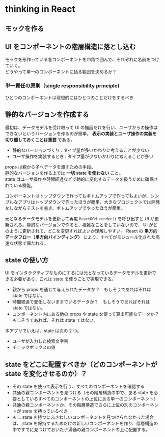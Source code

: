 # thinking in React

## モックを作る

## UI をコンポーネントの階層構造に落とし込む
モックを形作っている各コンポーネントを四角で囲んで、それぞれに名前をつけていく。  
どうやって単一のコンポーネントに括る範囲を決めるか？

### 単一責任の原則（single responsibility principle)
ひとつのコンポーネントは理想的にはひとつのことだけをするべき

## 静的なバージョンを作成する
最初は、データモデルを受け取って UI の描画だけを行い、ユーザからの操作はできないというバージョンを作るのが簡単。
**表示の実装とユーザ操作の実装を切り離しておくことは重要** である。

- 静的なバージョンづくり : タイプ量が多いかわりに考えることが少ない
- ユーザ操作を実装するとき : タイプ量が少ないかわりに考えることが多い

props は親から子へデータを渡すための手段。  
静的なバージョンを作る上では **一切 state を使わない** こと。  
state はユーザ操作や時間経過などで動的に変化するデータを扱うために確保されている機能。  

コンポーネントはトップダウンで作ってもボトムアップで作ってもよいが、シンプルなアプリはトップダウンで作ったほうが簡単、大きなプロジェクトでは開発をしながらテストを書き、ボトムアップでやったほうが簡単。

元となるデータモデルを更新して再度 `ReactDOM.render()` を呼び出すと UI が更新される。静的なバージョンで作ると、複雑なことをしていないので、
UI がどのように更新されて、どこを変更すればよいか理解しやすい。
React の **単方向データフロー（単方向バインディング）** により、すべてがモジュール化された高速な状態で保たれる。

## state の使い方
UI をインタラクティブなものにするには元となっているデータモデルを更新できる必要があり、これは state を使うことで実現できる。

- 親から props を通じて与えられたデータか？　もしそうであればそれは state ではない。
- 時間経過で変化しないままでいるデータか？　もしそうであればそれは state ではない。
- コンポーネント内にある他の props や state を使って算出可能なデータか？　もしそうであれば、それは state ではない。

本アプリでいえば、state は次の 2 つ。
- ユーザが入力した検索文字列
- チェックボックスの値

## state をどこに配置すべきか（どのコンポーネントが state を変化させるのか）？
- その state を使って表示を行う、すべてのコンポーネントを確認する
- 共通の親コンポーネントを見つける（その階層構造の中で、ある state を必要としているすべてのコンポーネントの上位にある単一のコンポーネント）
- 共通の親コンポーネントか、その階層構造でさらに上位の別のコンポーネントが state を持っているべき
- もし state を持つにふさわしいコンポーネントを見つけられなかった場合は、 state を保持するためだけの新しいコンポーネントを作り、階層構造の中ですでに見つけておいた子湯通の親コンポーネントの上に配置する。